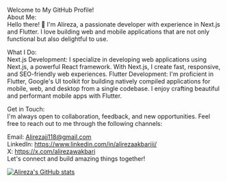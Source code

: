 Welcome to My GitHub Profile!
<br>
About Me: <br>
Hello there! 👋 I'm Alireza, a passionate developer with experience in Next.js and Flutter. I love building web and mobile applications that are not only functional but also delightful to use.

What I Do:<br>
Next.js Development: I specialize in developing web applications using Next.js, a powerful React framework. With Next.js, I create fast, responsive, and SEO-friendly web experiences.
Flutter Development: I'm proficient in Flutter, Google's UI toolkit for building natively compiled applications for mobile, web, and desktop from a single codebase. I enjoy crafting beautiful and performant mobile apps with Flutter.

Get in Touch:<br>
I'm always open to collaboration, feedback, and new opportunities. Feel free to reach out to me through the following channels:

Email: Alirezajj118@gmail.com <br>
LinkedIn: https://www.linkedin.com/in/alirezaakbariii/  <br>
X: https://x.com/alirezawakbari  <br>
Let's connect and build amazing things together!  

[![Alireza's GitHub stats](https://github-readme-stats.vercel.app/api?username=alisideas)](https://github.com/alisideas/github-readme-stats)
